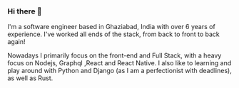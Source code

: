 ### Hi there 👋

I'm a software engineer based in Ghaziabad, India with over 6 years of experience. I've worked all ends of the stack, from back to front to back again!

Nowadays I primarily focus on the front-end and Full Stack, with a heavy focus on Nodejs, Graphql ,React and React Native. I also like to learning and play around with  Python and Django (as I am a perfectionist with deadlines), as well as Rust.


<!--
**gmchaturvedi1/gmchaturvedi1** is a ✨ _special_ ✨ repository because its `README.md` (this file) appears on your GitHub profile.

I'm a software engineer based in Ghaziabad, India with over 6 years of experience. I've worked all ends of the stack, from back to front to back again!

Nowadays I primarily focus on the front-end and Full Stack, with a heavy focus on Nodejs, Graphql ,React and React Native. I also like to learning and play around with  Python and Django (as I am a perfectionist with deadlines), as well as Rust.
